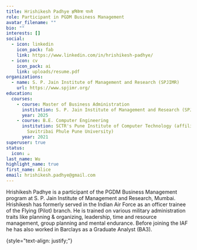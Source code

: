 ```yaml
---
title: Hrishikesh Padhye हृषिकेश पाध्ये
role: Participant in PGDM Business Management
avatar_filename: ""
bio: ""
interests: []
social:
  - icon: linkedin
    icon_pack: fab
    link: https://www.linkedin.com/in/hrishikesh-padhye/
  - icon: cv
    icon_pack: ai
    link: uploads/resume.pdf
organizations:
  - name: S. P. Jain Institute of Management and Research (SPJIMR)
    url: https://www.spjimr.org/
education:
  courses:
    - course: Master of Business Administration
      institution: S. P. Jain Institute of Management and Research (SPJIMR), Mumbai
      year: 2025
    - course: B.E. Computer Engineering
      institution: SCTR's Pune Institute of Computer Technology (affiliated to
        Savitribai Phule Pune University)
      year: 2021
superuser: true
status:
  icon: ☕️
last_name: Wu
highlight_name: true
first_name: Alice
email: hrishikesh.padhye@gmail.com
---
```

H﻿rishikesh Padhye is a participant of the PGDM Business Management program at S. P. Jain Institute of Management and Research, Mumbai. H﻿rishikesh has formerly served in the Indian Air Force as an officer trainee of the Flying (Pilot) branch. He is trained on various military administration traits like planning & organizing, leadership, time and resource management, group planning and mental endurance. Before joining the IAF he has also worked in Barclays as a Graduate Analyst (BA3). 

{style="text-align: justify;"}